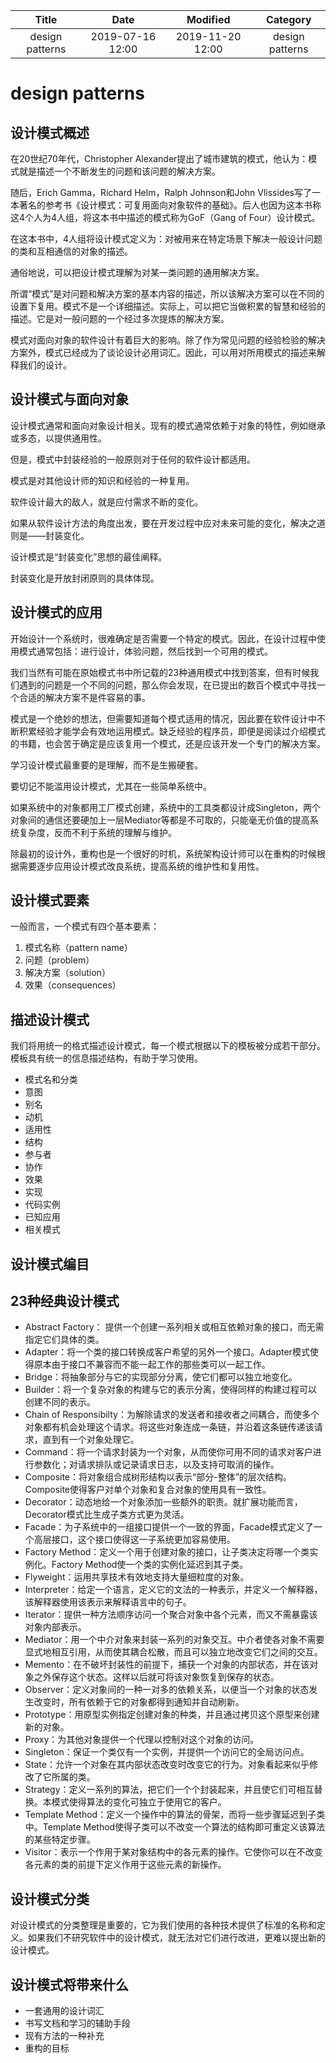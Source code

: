 | Title                | Date             | Modified         | Category          |
|:--------------------:|:----------------:|:----------------:|:-----------------:|
| design patterns      | 2019-07-16 12:00 | 2019-11-20 12:00 | design patterns   |



# design patterns


## 设计模式概述


在20世纪70年代，Christopher Alexander提出了城市建筑的模式，他认为：模式就是描述一个不断发生的问题和该问题的解决方案。

随后，Erich Gamma，Richard Helm，Ralph Johnson和John Vlissides写了一本著名的参考书《设计模式：可复用面向对象软件的基础》。后人也因为这本书称这4个人为4人组，将这本书中描述的模式称为GoF（Gang of Four）设计模式。

在这本书中，4人组将设计模式定义为：对被用来在特定场景下解决一般设计问题的类和互相通信的对象的描述。

通俗地说，可以把设计模式理解为对某一类问题的通用解决方案。



所谓“模式”是对问题和解决方案的基本内容的描述，所以该解决方案可以在不同的设置下复用。模式不是一个详细描述。实际上，可以把它当做积累的智慧和经验的描述。它是对一般问题的一个经过多次提炼的解决方案。


模式对面向对象的软件设计有着巨大的影响。除了作为常见问题的经验检验的解决方案外，模式已经成为了谈论设计必用词汇。因此，可以用对所用模式的描述来解释我们的设计。


## 设计模式与面向对象
设计模式通常和面向对象设计相关。现有的模式通常依赖于对象的特性，例如继承或多态，以提供通用性。

但是，模式中封装经验的一般原则对于任何的软件设计都适用。

模式是对其他设计师的知识和经验的一种复用。




软件设计最大的敌人，就是应付需求不断的变化。

如果从软件设计方法的角度出发，要在开发过程中应对未来可能的变化，解决之道则是——封装变化。

设计模式是“封装变化”思想的最佳阐释。

封装变化是开放封闭原则的具体体现。



## 设计模式的应用

开始设计一个系统时，很难确定是否需要一个特定的模式。因此，在设计过程中使用模式通常包括：进行设计，体验问题，然后找到一个可用的模式。

我们当然有可能在原始模式书中所记载的23种通用模式中找到答案，但有时候我们遇到的问题是一个不同的问题，那么你会发现，在已提出的数百个模式中寻找一个合适的解决方案不是件容易的事。

模式是一个绝妙的想法，但需要知道每个模式适用的情况，因此要在软件设计中不断积累经验才能学会有效地运用模式。缺乏经验的程序员，即便是阅读过介绍模式的书籍，也会苦于确定是应该复用一个模式，还是应该开发一个专门的解决方案。


学习设计模式最重要的是理解，而不是生搬硬套。



要切记不能滥用设计模式，尤其在一些简单系统中。

如果系统中的对象都用工厂模式创建，系统中的工具类都设计成Singleton，两个对象间的通信还要硬加上一层Mediator等都是不可取的，只能毫无价值的提高系统复杂度，反而不利于系统的理解与维护。

除最初的设计外，重构也是一个很好的时机，系统架构设计师可以在重构的时候根据需要逐步应用设计模式改良系统，提高系统的维护性和复用性。



## 设计模式要素

一般而言，一个模式有四个基本要素：
1. 模式名称（pattern name）
2. 问题（problem）
3. 解决方案（solution）
4. 效果（consequences）


## 描述设计模式

我们将用统一的格式描述设计模式，每一个模式根据以下的模板被分成若干部分。模板具有统一的信息描述结构，有助于学习使用。

- 模式名和分类
- 意图
- 别名
- 动机
- 适用性
- 结构
- 参与者
- 协作
- 效果
- 实现
- 代码实例
- 已知应用
- 相关模式

## 设计模式编目
## 23种经典设计模式

- Abstract Factory： 提供一个创建一系列相关或相互依赖对象的接口，而无需指定它们具体的类。
- Adapter：将一个类的接口转换成客户希望的另外一个接口。Adapter模式使得原本由于接口不兼容而不能一起工作的那些类可以一起工作。
- Bridge：将抽象部分与它的实现部分分离，使它们都可以独立地变化。
- Builder：将一个复杂对象的构建与它的表示分离，使得同样的构建过程可以创建不同的表示。
- Chain of Responsibilty：为解除请求的发送者和接收者之间耦合，而使多个对象都有机会处理这个请求。将这些对象连成一条链，并沿着这条链传递该请求，直到有一个对象处理它。
- Command：将一个请求封装为一个对象，从而使你可用不同的请求对客户进行参数化；对请求排队或记录请求日志，以及支持可取消的操作。
- Composite：将对象组合成树形结构以表示“部分-整体”的层次结构。Composite使得客户对单个对象和复合对象的使用具有一致性。
- Decorator：动态地给一个对象添加一些额外的职责。就扩展功能而言，Decorator模式比生成子类方式更为灵活。
- Facade：为子系统中的一组接口提供一个一致的界面，Facade模式定义了一个高层接口，这个接口使得这一子系统更加容易使用。
- Factory Method：定义一个用于创建对象的接口，让子类决定将哪一个类实例化。Factory Method使一个类的实例化延迟到其子类。
- Flyweight：运用共享技术有效地支持大量细粒度的对象。
- Interpreter：给定一个语言，定义它的文法的一种表示，并定义一个解释器，该解释器使用该表示来解释语言中的句子。
- Iterator：提供一种方法顺序访问一个聚合对象中各个元素，而又不需暴露该对象内部表示。
- Mediator：用一个中介对象来封装一系列的对象交互。中介者使各对象不需要显式地相互引用，从而使其耦合松散，而且可以独立地改变它们之间的交互。
- Memento：在不破坏封装性的前提下，捕获一个对象的内部状态，并在该对象之外保存这个状态。这样以后就可将该对象恢复到保存的状态。
- Observer：定义对象间的一种一对多的依赖关系，以便当一个对象的状态发生改变时，所有依赖于它的对象都得到通知并自动刷新。
- Prototype：用原型实例指定创建对象的种类，并且通过拷贝这个原型来创建新的对象。
- Proxy：为其他对象提供一个代理以控制对这个对象的访问。
- Singleton：保证一个类仅有一个实例，并提供一个访问它的全局访问点。
- State：允许一个对象在其内部状态改变时改变它的行为。对象看起来似乎修改了它所属的类。
- Strategy：定义一系列的算法，把它们一个个封装起来，并且使它们可相互替换。本模式使得算法的变化可独立于使用它的客户。
- Template Method：定义一个操作中的算法的骨架，而将一些步骤延迟到子类中。Template Method使得子类可以不改变一个算法的结构即可重定义该算法的某些特定步骤。
- Visitor：表示一个作用于某对象结构中的各元素的操作。它使你可以在不改变各元素的类的前提下定义作用于这些元素的新操作。


## 设计模式分类

对设计模式的分类整理是重要的，它为我们使用的各种技术提供了标准的名称和定义。如果我们不研究软件中的设计模式，就无法对它们进行改进，更难以提出新的设计模式。







## 设计模式将带来什么

- 一套通用的设计词汇
- 书写文档和学习的辅助手段
- 现有方法的一种补充
- 重构的目标